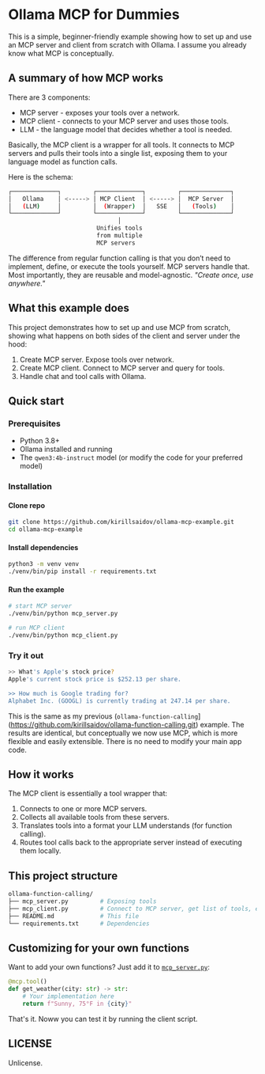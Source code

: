 # Ollama MCP for Dummies
This is a simple, beginner-friendly example showing how to set up and use an MCP server and client from scratch with Ollama. I assume you already know what MCP is conceptually.

## A summary of how MCP works
There are 3 components:
* MCP server - exposes your tools over a network.
* MCP client - connects to your MCP server and uses those tools.
* LLM - the language model that decides whether a tool is needed.

Basically, the MCP client is a wrapper for all tools. It connects to MCP servers and pulls their tools into a single list, exposing them to your language model as function calls.

Here is the schema:
```sh
┌─────────────┐         ┌─────────────┐         ┌──────────────┐
│   Ollama    │ <-----> │ MCP Client  │ <-----> │  MCP Server  │
│   (LLM)     │         │  (Wrapper)  │   SSE   │   (Tools)    │
└─────────────┘         └─────────────┘         └──────────────┘
                               │
                         Unifies tools
                         from multiple
                         MCP servers
```
The difference from regular function calling is that you don’t need to implement, define, or execute the tools yourself. MCP servers handle that. Most importantly, they are reusable and model-agnostic. _"Create once, use anywhere."_

## What this example does
This project demonstrates how to set up and use MCP from scratch, showing what happens on both sides of the client and server under the hood:
1. Create MCP server. Expose tools over network. 
2. Create MCP client. Connect to MCP server and query for tools.
3. Handle chat and tool calls with Ollama.

## Quick start

### Prerequisites
- Python 3.8+
- Ollama installed and running
- The `qwen3:4b-instruct` model (or modify the code for your preferred model)

### Installation
#### Clone repo
```sh
git clone https://github.com/kirillsaidov/ollama-mcp-example.git
cd ollama-mcp-example
```
#### Install dependencies
```sh
python3 -m venv venv
./venv/bin/pip install -r requirements.txt
```

#### Run the example
```sh
# start MCP server
./venv/bin/python mcp_server.py

# run MCP client
./venv/bin/python mcp_client.py
```

### Try it out
```sh
>> What's Apple's stock price?
Apple's current stock price is $252.13 per share.

>> How much is Google trading for?
Alphabet Inc. (GOOGL) is currently trading at 247.14 per share.
```

This is the same as my previous (`ollama-function-calling`](https://github.com/kirillsaidov/ollama-function-calling.git) example. The results are identical, but conceptually we now use MCP, which is more flexible and easily extensible. There is no need to modify your main app code. 

## How it works
The MCP client is essentially a tool wrapper that:
1. Connects to one or more MCP servers.
2. Collects all available tools from these servers.
3. Translates tools into a format your LLM understands (for function calling).
4. Routes tool calls back to the appropriate server instead of executing them locally.

## This project structure

```sh
ollama-function-calling/
├── mcp_server.py         # Exposing tools
├── mcp_client.py         # Connect to MCP server, get list of tools, expose them to LLM
├── README.md             # This file
└── requirements.txt      # Dependencies
```

## Customizing for your own functions

Want to add your own functions? Just add it to [`mcp_server.py`](./mcp_server.py):

```py
@mcp.tool()
def get_weather(city: str) -> str:
    # Your implementation here
    return f"Sunny, 75°F in {city}"
```

That's it. Noww you can test it by running the client script. 

## LICENSE
Unlicense.
